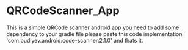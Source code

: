 # QRCodeScanner_App

This is a simple QRCode scanner android app you need to add some dependency to your gradle file please paste this code implementation   'com.budiyev.android:code-scanner:2.1.0'    and thats it.
